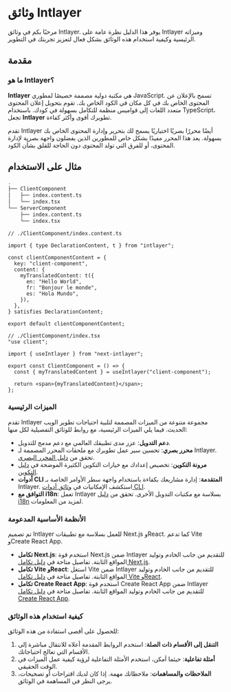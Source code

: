 # وثائق Intlayer

مرحبًا بكم في وثائق Intlayer. يوفر هذا الدليل نظرة عامة على Intlayer وميزاته الرئيسية وكيفية استخدام هذه الوثائق بشكل فعال لتعزيز تجربتك في التطوير.

## مقدمة

### ما هو Intlayer؟

**Intlayer** هي مكتبة دولية مصممة خصيصًا لمطوري JavaScript. تسمح بالإعلان عن المحتوى الخاص بك في كل مكان في الكود الخاص بك. تقوم بتحويل إعلان المحتوى متعدد اللغات إلى قواميس منظمة للتكامل بسهولة في كودك. باستخدام TypeScript، تجعل **Intlayer** تطويرك أقوى وأكثر كفاءة.

تقدم Intlayer أيضًا محررًا بصريًا اختياريًا يسمح لك بتحرير وإدارة المحتوى الخاص بك بسهولة. يعد هذا المحرر مفيدًا بشكل خاص للمطورين الذين يفضلون واجهة بصرية لإدارة المحتوى، أو للفرق التي تولد المحتوى دون الحاجة للقلق بشأن الكود.

## مثال على الاستخدام

```bash
.
├── ClientComponent
│   ├── index.content.ts
│   └── index.tsx
└── ServerComponent
    ├── index.content.ts
    └── index.tsx
```

```tsx
// ./ClientComponent/index.content.ts

import { type DeclarationContent, t } from "intlayer";

const clientComponentContent = {
  key: "client-component",
  content: {
    myTranslatedContent: t({
      en: "Hello World",
      fr: "Bonjour le monde",
      es: "Hola Mundo",
    }),
  },
} satisfies DeclarationContent;

export default clientComponentContent;
```

```tsx
// ./ClientComponent/index.tsx
"use client";

import { useIntlayer } from "next-intlayer";

export const ClientComponent = () => {
  const { myTranslatedContent } = useIntlayer("client-component");

  return <span>{myTranslatedContent}</span>;
};
```

### الميزات الرئيسية

تقدم Intlayer مجموعة متنوعة من الميزات المصممة لتلبية احتياجات تطوير الويب الحديث. فيما يلي الميزات الرئيسية، مع روابط للوثائق التفصيلية لكل منها:

- **دعم التدويل**: عزز مدى تطبيقك العالمي مع دعم مدمج للتدويل.
- **محرر بصري**: تحسين سير عمل تطويرك مع ملحقات المحرر المصممة لـ Intlayer. تحقق من [دليل المحرر البصري](https://github.com/aymericzip/intlayer/blob/main/docs/ar/intlayer_editor.md).
- **مرونة التكوين**: تخصيص إعدادك مع خيارات التكوين الكثيرة الموضحة في [دليل التكوين](https://github.com/aymericzip/intlayer/blob/main/docs/ar/configuration.md).
- **أدوات CLI المتقدمة**: إدارة مشاريعك بكفاءة باستخدام واجهة سطر الأوامر الخاصة بـ Intlayer. استكشف الإمكانيات في [وثائق أدوات CLI](https://github.com/aymericzip/intlayer/blob/main/docs/ar/intlayer_cli.md).
- **التوافق مع i18n**: تعمل Intlayer بسلاسة مع مكتبات التدويل الأخرى. تحقق من [دليل i18n](https://github.com/aymericzip/intlayer/blob/main/docs/ar/intlayer_with_i18next.md) لمزيد من المعلومات.

### الأنظمة الأساسية المدعومة

تم تصميم Intlayer للعمل بسلاسة مع تطبيقات Next.js وReact. كما تدعم Vite وCreate React App.

- **تكامل Next.js**: استخدم قوة Next.js ضمن Intlayer للتقديم من جانب الخادم وتوليد المواقع الثابتة. تفاصيل متاحة في [دليل تكامل Next.js](https://github.com/aymericzip/intlayer/blob/main/docs/ar/intlayer_with_nextjs_15.md).
- **تكامل Vite وReact**: استغل Vite ضمن Intlayer للتقديم من جانب الخادم وتوليد المواقع الثابتة. تفاصيل متاحة في [دليل تكامل Vite وReact](https://github.com/aymericzip/intlayer/blob/main/docs/ar/intlayer_with_vite+react.md).
- **تكامل Create React App**: استخدم قوة Create React App ضمن Intlayer للتقديم من جانب الخادم وتوليد المواقع الثابتة. تفاصيل متاحة في [دليل تكامل Create React App](https://github.com/aymericzip/intlayer/blob/main/docs/ar/intlayer_with_create_react_app.md).

### كيفية استخدام هذه الوثائق

للحصول على أقصى استفادة من هذه الوثائق:

1. **التنقل إلى الأقسام ذات الصلة**: استخدم الروابط المقدمة أعلاه للانتقال مباشرة إلى الأقسام التي تعالج احتياجاتك.
2. **أمثلة تفاعلية**: حيثما أمكن، استخدم الأمثلة التفاعلية لرؤية كيفية عمل الميزات في الوقت الحقيقي.
3. **الملاحظات والمساهمات**: ملاحظاتك مهمة. إذا كان لديك اقتراحات أو تصحيحات، يرجى النظر في المساهمة في الوثائق.
